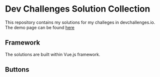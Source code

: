 # Dev Challenges Solution Collection

This repository contains my solutions for my challeges in devchallenges.io.
The demo page can be found [here](https://rjason13.github.io/devchallenges-solution-collection/)

## Framework

The solutions are built within Vue.js framework.

## Buttons
